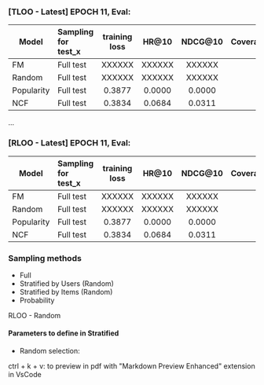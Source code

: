 ### [TLOO - Latest] EPOCH 11, Eval:

| Model            |      Sampling for test_x       |  training loss  |  HR@10    |   NDCG@10 |   Coverage |  
|----------        |:-------------                  |   :------:      |   :------:|   :------:|    :------:    |
|  FM              |  Full test                          |     XXXXXX      |   XXXXXX  |   XXXXXX  |          |
|  Random          |  Full test                          |     XXXXXX      |   XXXXXX  |   XXXXXX  |          |
|  Popularity          |  Full test           |     0.3877      |   0.0000  |   0.0000  |          |
|  NCF          |  Full test           |     0.3834      |   0.0684  |   0.0311  |          |

...
### [RLOO - Latest] EPOCH 11, Eval:

| Model            |      Sampling for test_x       |  training loss  |  HR@10    |   NDCG@10 |   Coverage |  
|----------        |:-------------                  |   :------:      |   :------:|   :------:|    :------:    |
|  FM              |  Full test                          |     XXXXXX      |   XXXXXX  |   XXXXXX  |          |
|  Random          |  Full test                          |     XXXXXX      |   XXXXXX  |   XXXXXX  |          |
|  Popularity          |  Full test           |     0.3877      |   0.0000  |   0.0000  |          |
|  NCF          |  Full test           |     0.3834      |   0.0684  |   0.0311  |          |


### Sampling methods
* Full
* Stratified by Users (Random)
* Stratified by Items (Random)
* Probability


RLOO - Random

#### Parameters to define in Stratified
* Random selection: 

ctrl + k + v: to preview in pdf with "Markdown Preview Enhanced" extension in VsCode

